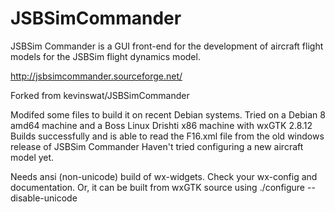 # JSBSimCommander
JSBSim Commander is a GUI front-end for the development of aircraft flight models for the JSBSim flight dynamics model.


http://jsbsimcommander.sourceforge.net/

Forked from kevinswat/JSBSimCommander

Modifed some files to build it on recent Debian systems.
Tried on a Debian 8 amd64 machine and a Boss Linux Drishti x86 machine with wxGTK 2.8.12
Builds successfully and is able to read the F16.xml file from the old windows release of JSBSim Commander
Haven't tried configuring a new aircraft model yet.

Needs ansi (non-unicode) build of wx-widgets. Check your wx-config and documentation. 
Or, it can be built from wxGTK source using 
./configure --disable-unicode
